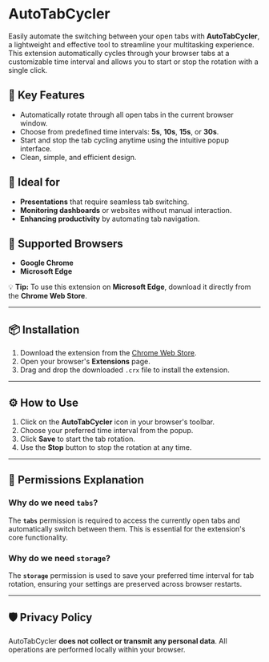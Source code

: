 # AutoTabCycler

Easily automate the switching between your open tabs with **AutoTabCycler**, a lightweight and effective tool to streamline your multitasking experience. This extension automatically cycles through your browser tabs at a customizable time interval and allows you to start or stop the rotation with a single click.

## 🔑 Key Features
- Automatically rotate through all open tabs in the current browser window.
- Choose from predefined time intervals: **5s**, **10s**, **15s**, or **30s**.
- Start and stop the tab cycling anytime using the intuitive popup interface.
- Clean, simple, and efficient design.

## 🎯 Ideal for
- **Presentations** that require seamless tab switching.
- **Monitoring dashboards** or websites without manual interaction.
- **Enhancing productivity** by automating tab navigation.

## 🚀 Supported Browsers
- **Google Chrome**
- **Microsoft Edge**

💡 **Tip:** To use this extension on **Microsoft Edge**, download it directly from the **Chrome Web Store**.

---

## 📦 Installation
1. Download the extension from the [Chrome Web Store](https://chrome.google.com/webstore).
2. Open your browser's **Extensions** page.
3. Drag and drop the downloaded `.crx` file to install the extension.

---

## ⚙️ How to Use
1. Click on the **AutoTabCycler** icon in your browser's toolbar.
2. Choose your preferred time interval from the popup.
3. Click **Save** to start the tab rotation.
4. Use the **Stop** button to stop the rotation at any time.

---

## 📄 Permissions Explanation
### Why do we need `tabs`?
The **`tabs`** permission is required to access the currently open tabs and automatically switch between them. This is essential for the extension's core functionality.

### Why do we need `storage`?
The **`storage`** permission is used to save your preferred time interval for tab rotation, ensuring your settings are preserved across browser restarts.

---

## 🛡 Privacy Policy
AutoTabCycler **does not collect or transmit any personal data**. All operations are performed locally within your browser.

